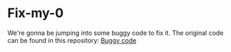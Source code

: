# Fix-my-0

We're gonna be jumping into some buggy code to fix it. The original code can be found in this repository: [Buggy code](https://intranet.alxswe.com/rltoken/GLYjW57NUS-s-JEsfjuNFA)
